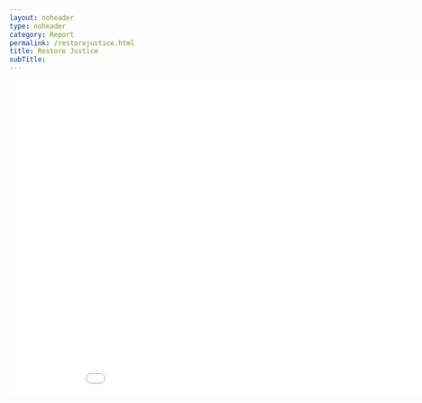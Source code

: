```yaml
---
layout: noheader
type: noheader
category: Report
permalink: /restorejustice.html
title: Restore Justice
subTitle:
---
```


<div class="row" style="height:110vh">
<iframe id="rate" src="html/rateofreleases.html" height='560' width='960' frameborder='0' scrolling='no'></iframe>
</div>



<div class="row" style="height:110vh">
<div class="col-sm-6">
 <iframe src="html/redallreleases.html" frameborder="0" height="560" width="500" scrolling="no"></iframe>
 </div>
<div class="col-sm-6">
 <iframe src="html/racialdisparities.html" frameborder="0" height="560" width="500" scrolling="no"></iframe>
 </div>
</div>



<div class="row" style="height:110vh">
<iframe id="rate" src="html/releasemechanismbyrace.html" height='560' width='960' frameborder='0' scrolling='no'></iframe>
</div>



<div class="row" style="height:110vh">
<iframe id="rate" src="html/daysearlybyholdingclass.html" height='560' width='960' frameborder='0' scrolling='no'></iframe>
</div>


<div class="row" style="height:110vh">
<iframe id="rate" src="html/facilitysafety.html" height='560' width='960' frameborder='0' scrolling='no'></iframe>
</div>


<div class="row" style="height:110vh">
<iframe id="rate" src="html/olderprisoners.html" height='560' width='960' frameborder='0' scrolling='no'></iframe>
</div>

